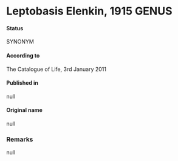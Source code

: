 Leptobasis Elenkin, 1915 GENUS
=======

#### Status
SYNONYM

#### According to
The Catalogue of Life, 3rd January 2011

#### Published in
null

#### Original name
null

### Remarks
null